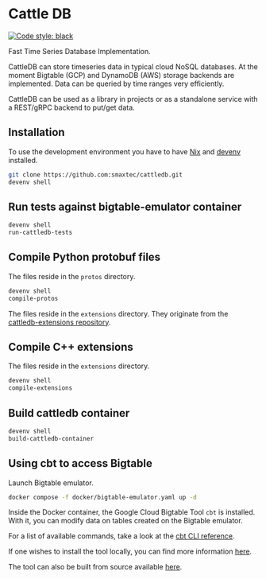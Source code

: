 # Cattle DB

[![Code style: black](https://img.shields.io/badge/code%20style-black-000000.svg)](https://github.com/psf/black)

Fast Time Series Database Implementation.

CattleDB can store timeseries data in typical cloud NoSQL databases.
At the moment Bigtable (GCP) and DynamoDB (AWS) storage backends are implemented.
Data can be queried by time ranges very efficiently.

CattleDB can be used as a library in projects or as a standalone service with a REST/gRPC backend to put/get data.

## Installation

To use the development environment you have to have [Nix](https://nixos.org/download#download-nix) and [devenv](https://devenv.sh/) installed.

```sh
git clone https://github.com:smaxtec/cattledb.git
devenv shell
```

## Run tests against bigtable-emulator container

```sh
devenv shell
run-cattledb-tests
```

## Compile Python protobuf files

The files reside in the `protos` directory.

```sh
devenv shell
compile-protos
```

The files reside in the `extensions` directory.
They originate from the [cattledb-extensions repository](https://github.com/smaxtec/cattledb-extensions).

## Compile C++ extensions

The files reside in the `extensions` directory.

```sh
devenv shell
compile-extensions
```

## Build cattledb container

```sh
devenv shell
build-cattledb-container
```

## Using cbt to access Bigtable

Launch Bigtable emulator.

```sh
docker compose -f docker/bigtable-emulator.yaml up -d
```

Inside the Docker container, the Google Cloud Bigtable Tool `cbt` is installed.
With it, you can modify data on tables created on the Bigtable emulator.

For a list of available commands, take a look at the [cbt CLI reference](https://cloud.google.com/bigtable/docs/cbt-reference).

If one wishes to install the tool locally, you can find more information [here](https://cloud.google.com/bigtable/docs/cbt-overview).

The tool can also be built from source available [here](https://github.com/googleapis/cloud-bigtable-cbt-cli).
